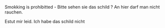 Smokking is prohibitted - 
Bitte sehen sie das schild ? 
An hier darf man nicht rauchen.

Estut mir leid. Ich habe das schild nicht